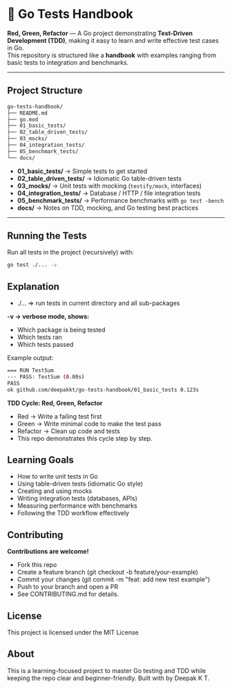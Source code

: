 # 🧪 Go Tests Handbook

**Red, Green, Refactor** — A Go project demonstrating **Test-Driven Development (TDD)**, making it easy to learn and write effective test cases in Go.  
This repository is structured like a **handbook** with examples ranging from basic tests to integration and benchmarks.

---

## Project Structure

```bash
go-tests-handbook/
├── README.md
├── go.mod
├── 01_basic_tests/
├── 02_table_driven_tests/
├── 03_mocks/
├── 04_integration_tests/
├── 05_benchmark_tests/
└── docs/

```

- **01_basic_tests/** → Simple tests to get started
- **02_table_driven_tests/** → Idiomatic Go table-driven tests
- **03_mocks/** → Unit tests with mocking (`testify/mock`, interfaces)
- **04_integration_tests/** → Database / HTTP / file integration tests
- **05_benchmark_tests/** → Performance benchmarks with `go test -bench`
- **docs/** → Notes on TDD, mocking, and Go testing best practices

---

## Running the Tests

Run all tests in the project (recursively) with:

```bash
go test ./... -v

```

## Explanation

- ./... => run tests in current directory and all sub-packages

**-v → verbose mode, shows:**

- Which package is being tested
- Which tests ran
- Which tests passed

Example output:

```bash
=== RUN TestSum
--- PASS: TestSum (0.00s)
PASS
ok github.com/deepakkt/go-tests-handbook/01_basic_tests 0.123s

```

**TDD Cycle: Red, Green, Refactor**

- Red → Write a failing test first
- Green → Write minimal code to make the test pass
- Refactor → Clean up code and tests
- This repo demonstrates this cycle step by step.

## Learning Goals

- How to write unit tests in Go
- Using table-driven tests (idiomatic Go style)
- Creating and using mocks
- Writing integration tests (databases, APIs)
- Measuring performance with benchmarks
- Following the TDD workflow effectively

## Contributing

**Contributions are welcome!**

- Fork this repo
- Create a feature branch (git checkout -b feature/your-example)
- Commit your changes (git commit -m "feat: add new test example")
- Push to your branch and open a PR
- See CONTRIBUTING.md for details.

## License

This project is licensed under the MIT License

## About

This is a learning-focused project to master Go testing and TDD while keeping the repo clear and beginner-friendly.
Built with by Deepak K T.
